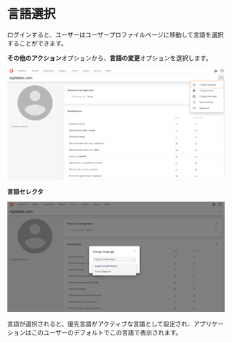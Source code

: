 # 言語選択

ログインすると、ユーザーはユーザープロファイルページに移動して言語を選択することができます。

**その他のアクション**オプションから、**言語の変更**オプションを選択します。

![メニューに表示される言語の変更](../../../images/user-documentation/content-user-manual/getting-around/menu_showing_language_selector.png)

**言語セレクタ**

![ 言語セレクタ](../../../images/user-documentation/content-user-manual/getting-around/8_Language_selector.png)

言語が選択されると、優先言語がアクティブな言語として設定され、アプリケーションはこのユーザーのデフォルトでこの言語で表示されます。


